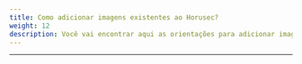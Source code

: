 ```yaml
---
title: Como adicionar imagens existentes ao Horusec?
weight: 12
description: Você vai encontrar aqui as orientações para adicionar imagens ao Horusec.
---
```


---